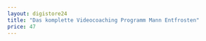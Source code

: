 ```yaml
---
layout: digistore24
title: "Das komplette Videocoaching Programm Mann Entfrosten"
price: 47
---
```

